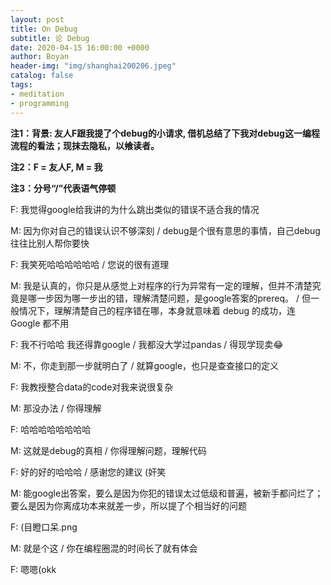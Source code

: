 ```yaml
---
layout: post
title: On Debug
subtitle: 论 Debug
date: 2020-04-15 16:00:00 +0000
author: Boyan
header-img: "img/shanghai200206.jpeg"
catalog: false
tags:
- meditation
- programming
---
```


**注1：背景: 友人F跟我提了个debug的小请求, 借机总结了下我对debug这一编程流程的看法；现抹去隐私，以飨读者。**

**注2：F = 友人F, M = 我**

**注3：分号“/”代表语气停顿**

F: 我觉得google给我讲的为什么跳出类似的错误不适合我的情况

M: 因为你对自己的错误认识不够深刻 / debug是个很有意思的事情，自己debug往往比别人帮你要快

F: 我笑死哈哈哈哈哈哈 / 您说的很有道理

M: 我是认真的，你只是从感觉上对程序的行为异常有一定的理解，但并不清楚究竟是哪一步因为哪一步出的错，理解清楚问题，是google答案的prereq。 / 但一般情况下，理解清楚自己的程序错在哪，本身就意味着 debug 的成功，连 Google 都不用

F: 我不行哈哈 我还得靠google / 我都没大学过pandas / 得现学现卖😂

M: 不，你走到那一步就明白了 / 就算google，也只是查查接口的定义

F: 我教授整合data的code对我来说很复杂

M: 那没办法 / 你得理解

F: 哈哈哈哈哈哈哈哈

M: 这就是debug的真相 / 你得理解问题，理解代码

F: 好的好的哈哈哈 / 感谢您的建议 (奸笑

M: 能google出答案，要么是因为你犯的错误太过低级和普遍，被新手都问烂了；要么是因为你离成功本来就差一步，所以提了个相当好的问题

F: (目瞪口呆.png

M: 就是个这 / 你在编程圈混的时间长了就有体会

F: 嗯嗯(okk
